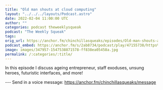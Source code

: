 ```yaml
---
title: "Old man shouts at cloud computing"
layout: "../../../layouts/Podcast.astro"
date: 2022-02-04 11:00:00 UTC
author: ""
categories: podcast theweeklysqueak
podcast: "The Weekly Squeak"
tags: 
orig_url: https://anchor.fm/chinchillasqueaks/episodes/Old-man-shouts-at-cloud-computing-e1dtj2q
podcast_embed: https://anchor.fm/s/2ab8734/podcast/play/47155738/https%3A%2F%2Fd3ctxlq1ktw2nl.cloudfront.net%2Fstaging%2F2022-1-4%2F1cc9c6ea-373b-5036-5804-eff8ba7ecae4.mp3
image: images/347957-1547538871578-ff838ea05458a.jpg
permalink: /:categories/:title/
---
```

In this episode I discuss ageing entrepreneur, staff exoduses, unsung heroes, futuristic interfaces, and more!

--- Send in a voice message: https://anchor.fm/chinchillasqueaks/message